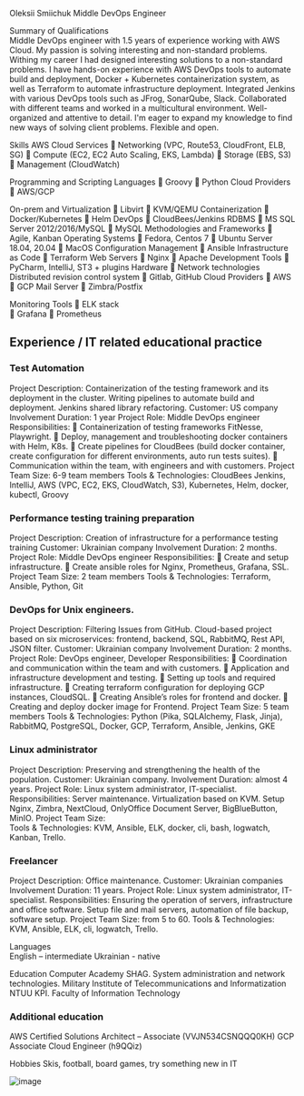 	
Oleksii Smiichuk
Middle DevOps Engineer 

Summary of Qualifications	
Middle DevOps engineer with 1.5 years of experience working with AWS Cloud. My passion is solving interesting and non-standard problems. Withing my career I had designed interesting solutions to a non-standard problems.
I have hands-on experience with AWS DevOps tools to automate build and deployment, Docker + Kubernetes containerization system, as well as Terraform to automate infrastructure deployment.
Integrated Jenkins with various DevOps tools such as JFrog, SonarQube, Slack.
Collaborated with different teams and worked in a multicultural environment. Well-organized and attentive to detail.
I'm eager to expand my knowledge to find new ways of solving client problems. Flexible and open.

Skills	AWS Cloud Services
	Networking (VPC, Route53, CloudFront, ELB, SG)
	Compute (EC2, EC2 Auto Scaling, EKS, Lambda)
	Storage (EBS, S3)
	Management (CloudWatch)

Programming and Scripting Languages
	Groovy
	Python
Cloud Providers 
	AWS/GCP

On-prem and Virtualization
	Libvirt
	KVM/QEMU
Containerization
	Docker/Kubernetes
	Helm
DevOps
	CloudBees/Jenkins
RDBMS 
	MS SQL Server 2012/2016/MySQL
	MySQL
Methodologies and Frameworks
	Agile, Kanban
Operating Systems
	Fedora, Centos 7
	Ubuntu Server 18.04, 20.04
	MacOS	Configuration Management
	Ansible
Infrastructure as Code
	Terraform
Web Servers
	Nginx
	Apache
Development Tools 
	PyCharm, IntelliJ, ST3 + plugins
Hardware
	Network technologies
Distributed revision control system
	Gitlab, GitHub
Cloud Providers
	AWS
	GCP
Mail Server
	Zimbra/Postfix

Monitoring Tools
	ELK stack	
	Grafana
	Prometheus 
	
## Experience / IT related educational practice	
### Test Automation
Project Description:	Containerization of the testing framework and its deployment in the cluster. Writing pipelines to automate build and deployment. Jenkins shared library refactoring.
Customer:	US company 
Involvement Duration:	1 year
Project Role:	Middle DevOps engineer
Responsibilities:		Containerization of testing frameworks FitNesse, Playwright.
	Deploy, management and troubleshooting docker containers with Helm, K8s.
	Create pipelines for CloudBees (build docker container, create configuration for different environments, auto run tests suites).
	Communication within the team, with engineers and with customers.
Project Team Size:	6-9 team members
Tools & Technologies:	CloudBees Jenkins, IntelliJ, AWS (VPC, EC2, EKS, CloudWatch, S3), Kubernetes, Helm, docker, kubectl, Groovy
	
### Performance testing training preparation
Project Description:	Creation of infrastructure for a performance testing training
Customer:	Ukrainian company
Involvement Duration:	2 months.
Project Role:	Middle DevOps engineer
Responsibilities:		Create and setup infrastructure.
	Create ansible roles for Nginx, Prometheus, Grafana, SSL.
Project Team Size:	2 team members
Tools & Technologies:	Terraform, Ansible, Python, Git

### DevOps for Unix engineers.
Project Description:	Filtering Issues from GitHub. Cloud-based project based on six microservices: frontend, backend, SQL, RabbitMQ, Rest API, JSON filter.
Customer:	Ukrainian company
Involvement Duration:	2 months.
Project Role:	DevOps engineer, Developer
Responsibilities:		Coordination and communication within the team and with customers.
	Application and infrastructure development and testing.
	Setting up tools and required infrastructure.
	Creating terraform configuration for deploying GCP instances, CloudSQL.
	Creating Ansible’s roles for frontend and docker.
	Creating and deploy docker image for Frontend.
Project Team Size:	5 team members
Tools & Technologies:	Python (Pika, SQLAlchemy, Flask, Jinja), RabbitMQ, PostgreSQL, Docker, GCP, Terraform,
 Ansible, Jenkins, GKE
	
### Linux administrator
Project Description:	Preserving and strengthening the health of the population.
Customer:	Ukrainian company.
Involvement Duration:	almost 4 years.
Project Role:	Linux system administrator, IT-specialist.
Responsibilities:	Server maintenance. Virtualization based on KVM. Setup Nginx, Zimbra, NextCloud, OnlyOffice Document Server, BigBlueButton, MinIO.
Project Team Size:	
Tools & Technologies:	KVM, Ansible, ELK, docker, cli, bash, logwatch, Kanban, Trello.
	
### Freelancer
Project Description:	Office maintenance.
Customer:	Ukrainian companies
Involvement Duration:	11 years.
Project Role:	Linux system administrator, IT-specialist.
Responsibilities:	Ensuring the operation of servers, infrastructure and office software. Setup file and mail servers, automation of file backup, software setup.
Project Team Size:	from 5 to 60.
Tools & Technologies:	KVM, Ansible, ELK, cli, logwatch, Trello.
	
Languages	
English – intermediate
Ukrainian - native
	
Education	Computer Academy SHAG.
System administration and network technologies.
Military Institute of Telecommunications and Informatization NTUU KPI.
Faculty of Information Technology 

### Additional education
AWS Certified Solutions Architect – Associate (VVJN534CSNQQQ0KH)
GCP Associate Cloud Engineer (h9QQiz)


Hobbies	Skis, football, board games, try something new in IT

![image](https://user-images.githubusercontent.com/18194786/235223211-a79cab7a-ed5e-4945-b6cd-4d8033ddc0c8.png)
